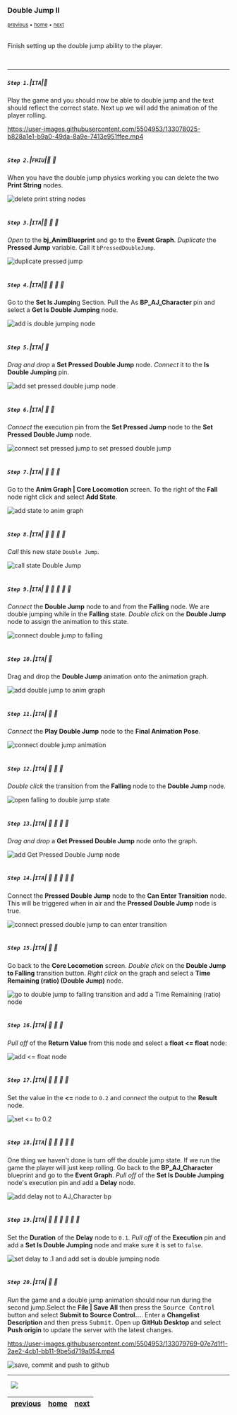 <img src="https://via.placeholder.com/1000x4/45D7CA/45D7CA" alt="drawing" height="4px"/>

### Double Jump II

<sub>[previous](../double-jump/README.md#user-content-double-jump) • [home](../README.md#user-content-ue4-animations) • [next](../ramps/README.md#user-content-speed-up--down-ramps)</sub>

<img src="https://via.placeholder.com/1000x4/45D7CA/45D7CA" alt="drawing" height="4px"/>

Finish setting up the double jump ability to the player.

<br>

---


##### `Step 1.`\|`ITA`|:small_blue_diamond:

Play the game and you should now be able to double jump and the text should reflect the correct state. Next up we will add the animation of the player rolling.

https://user-images.githubusercontent.com/5504953/133078025-b828a1e1-b9a0-49da-8a9e-7413e951ffee.mp4

<img src="https://via.placeholder.com/500x2/45D7CA/45D7CA" alt="drawing" height="2px" alt = ""/>

##### `Step 2.`\|`FHIU`|:small_blue_diamond: :small_blue_diamond: 

When you have the double jump physics working you can delete the two **Print String** nodes.

![delete print string nodes](images/DeletePrintStringWhenDoubleJumpDone.jpg)

<img src="https://via.placeholder.com/500x2/45D7CA/45D7CA" alt="drawing" height="2px" alt = ""/>

##### `Step 3.`\|`ITA`|:small_blue_diamond: :small_blue_diamond: :small_blue_diamond:

*Open* to the **bj_AnimBlueprint** and go to the **Event Graph**. *Duplicate* the **Pressed Jump** variable. Call it `bPressedDoubleJump`.

![duplicate pressed jump](images/DuplicatePressedJumpNode.jpg)

<img src="https://via.placeholder.com/500x2/45D7CA/45D7CA" alt="drawing" height="2px" alt = ""/>

##### `Step 4.`\|`ITA`|:small_blue_diamond: :small_blue_diamond: :small_blue_diamond: :small_blue_diamond:

Go to the **Set Is Jumpin**g Section. Pull the As **BP_AJ_Character** pin and select a **Get Is Double Jumping** node.

![add is double jumping node](images/SetDoubleJumpVariableAnimBP.jpg)

<img src="https://via.placeholder.com/500x2/45D7CA/45D7CA" alt="drawing" height="2px" alt = ""/>

##### `Step 5.`\|`ITA`| :small_orange_diamond:

*Drag and drop* a **Set Pressed Double Jump** node. *Connect* it to the **Is Double Jumping** pin.

![add set pressed double jump node](images/SetIsDoubleJump.jpg)

<img src="https://via.placeholder.com/500x2/45D7CA/45D7CA" alt="drawing" height="2px" alt = ""/>

##### `Step 6.`\|`ITA`| :small_orange_diamond: :small_blue_diamond:

*Connect* the execution pin from the **Set Pressed Jump** node to the **Set Pressed Double Jump** node.

![connect set pressed jump to set pressed double jump](images/ConnectExecuteDoubleJumpIs.jpg)

<img src="https://via.placeholder.com/500x2/45D7CA/45D7CA" alt="drawing" height="2px" alt = ""/>

##### `Step 7.`\|`ITA`| :small_orange_diamond: :small_blue_diamond: :small_blue_diamond:

Go to the **Anim Graph | Core Locomotion** screen. To the right of the **Fall** node right click and select **Add State**.

![add state to anim graph](images/AddStateForDoubleJump.jpg)

<img src="https://via.placeholder.com/500x2/45D7CA/45D7CA" alt="drawing" height="2px" alt = ""/>

##### `Step 8.`\|`ITA`| :small_orange_diamond: :small_blue_diamond: :small_blue_diamond: :small_blue_diamond:

*Call* this new state `Double Jump`.

![call state Double Jump](images/CallItDoubleJumpState.jpg)

<img src="https://via.placeholder.com/500x2/45D7CA/45D7CA" alt="drawing" height="2px" alt = ""/>

##### `Step 9.`\|`ITA`| :small_orange_diamond: :small_blue_diamond: :small_blue_diamond: :small_blue_diamond: :small_blue_diamond:

*Connect* the **Double Jump** node to and from the **Falling** node. We are double jumping while in the **Falling** state. *Double click* on the **Double Jump** node to assign the animation to this state.

![connect double jump to falling](images/AddLinkToAndFromDoubleJump.jpg)

<img src="https://via.placeholder.com/500x2/45D7CA/45D7CA" alt="drawing" height="2px" alt = ""/>

##### `Step 10.`\|`ITA`| :large_blue_diamond:

Drag and drop the **Double Jump** animation onto the animation graph.

![add double jump to anim graph](images/PlayDoubleJump.jpg)

<img src="https://via.placeholder.com/500x2/45D7CA/45D7CA" alt="drawing" height="2px" alt = ""/>

##### `Step 11.`\|`ITA`| :large_blue_diamond: :small_blue_diamond: 

*Connect* the **Play Double Jump** node to the **Final Animation Pose**.

![connect double jump animation](images/ConnectDoubleJumpAnim.jpg)

<img src="https://via.placeholder.com/500x2/45D7CA/45D7CA" alt="drawing" height="2px" alt = ""/>


##### `Step 12.`\|`ITA`| :large_blue_diamond: :small_blue_diamond: :small_blue_diamond: 

*Double click* the transition from the **Falling** node to the **Double Jump** node.

![open falling to double jump state](images/DoubleClickFallingToDoubleJump.jpg)

<img src="https://via.placeholder.com/500x2/45D7CA/45D7CA" alt="drawing" height="2px" alt = ""/>

##### `Step 13.`\|`ITA`| :large_blue_diamond: :small_blue_diamond: :small_blue_diamond:  :small_blue_diamond: 

*Drag and drop* a **Get Pressed Double Jump** node onto the graph.

![add Get Pressed Double Jump node](images/PressedDoubleJumpDragAndDrop.jpg)

<img src="https://via.placeholder.com/500x2/45D7CA/45D7CA" alt="drawing" height="2px" alt = ""/>

##### `Step 14.`\|`ITA`| :large_blue_diamond: :small_blue_diamond: :small_blue_diamond: :small_blue_diamond:  :small_blue_diamond: 

Connect the **Pressed Double Jump** node to the **Can Enter Transition** node. This will be triggered when in air and the **Pressed Double Jump** node is true.

![connect pressed double jump to can enter transition](images/ConnectJumpToTransition.jpg)

<img src="https://via.placeholder.com/500x2/45D7CA/45D7CA" alt="drawing" height="2px" alt = ""/>

##### `Step 15.`\|`ITA`| :large_blue_diamond: :small_orange_diamond: 

Go back to the **Core Locomotion** screen. *Double click* on the **Double Jump to Falling** transition button. *Right click* on the graph and select a **Time Remaining (ratio) (Double Jump)** node.

![go to double jump to falling transition and add a Time Remaining (ratio) node](images/DoubleJumpToFallingTrans.jpg)

<img src="https://via.placeholder.com/500x2/45D7CA/45D7CA" alt="drawing" height="2px" alt = ""/>

##### `Step 16.`\|`ITA`| :large_blue_diamond: :small_orange_diamond:   :small_blue_diamond: 

*Pull off* of the **Return Value** from this node and select a **float <= float** node:

![add <= float node](images/PullOffLessThan.jpg)

<img src="https://via.placeholder.com/500x2/45D7CA/45D7CA" alt="drawing" height="2px" alt = ""/>

##### `Step 17.`\|`ITA`| :large_blue_diamond: :small_orange_diamond: :small_blue_diamond: :small_blue_diamond:

Set the value in the **<=** node to `0.2` and *connect* the output to the **Result** node.

![set <= to 0.2](images/LessThanPointOne.jpg)

<img src="https://via.placeholder.com/500x2/45D7CA/45D7CA" alt="drawing" height="2px" alt = ""/>

##### `Step 18.`\|`ITA`| :large_blue_diamond: :small_orange_diamond: :small_blue_diamond: :small_blue_diamond: :small_blue_diamond:

One thing we haven't done is turn off the double jump state. If we run the game the player will just keep rolling. Go back to the **BP_AJ_Character** blueprint and go to the **Event Graph**. *Pull off* of the **Set Is Double Jumping** node's execution pin and add a **Delay** node.

![add delay not to AJ_Character bp](images/DelayAfterDoubleJump.jpg)

<img src="https://via.placeholder.com/500x2/45D7CA/45D7CA" alt="drawing" height="2px" alt = ""/>

##### `Step 19.`\|`ITA`| :large_blue_diamond: :small_orange_diamond: :small_blue_diamond: :small_blue_diamond: :small_blue_diamond: :small_blue_diamond:

Set the **Duration** of the **Delay** node to `0.1`. *Pull off* of the **Execution** pin and add a **Set Is Double Jumping** node and make sure it is set to `false`.

![set delay to .1 and add set is double jumping node](images/IsJumpingFalse.jpg)

<img src="https://via.placeholder.com/500x2/45D7CA/45D7CA" alt="drawing" height="2px" alt = ""/>

##### `Step 20.`\|`ITA`| :large_blue_diamond: :large_blue_diamond:

*Run* the game and a double jump animation should now run during the second jump.Select the **File | Save All** then press the <kbd>Source Control</kbd> button and select **Submit to Source Control...**. Enter a **Changelist Description** and then press <kbd>Submit</kbd>. Open up **GitHub Desktop** and select **Push origin** to update the server with the latest changes.

https://user-images.githubusercontent.com/5504953/133079769-07e7d1f1-2ae2-4cb1-bb11-9be5d719a054.mp4

![save, commit and push to github](images/GitHub.png)
___


<img src="https://via.placeholder.com/1000x4/dba81a/dba81a" alt="drawing" height="4px" alt = ""/>

<img src="https://via.placeholder.com/1000x100/45D7CA/000000/?text=Next Up - Speed Up / Down Ramps">

<img src="https://via.placeholder.com/1000x4/dba81a/dba81a" alt="drawing" height="4px" alt = ""/>

| [previous](../double-jump/README.md#user-content-double-jump)| [home](../README.md#user-content-ue4-animations) | [next](../ramps/README.md#user-content-speed-up--down-ramps)|
|---|---|---|

